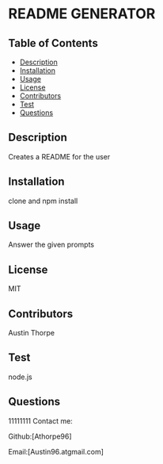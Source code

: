 # README GENERATOR
  
  
  ## Table of Contents
* [Description](#description)
* [Installation](#installation)
* [Usage](#usage)
* [License](#license)
* [Contributors](#contributors)
* [Test](#test)
* [Questions](#questions)


## Description
Creates a README for the user
## Installation 
clone and npm install
## Usage 
Answer the given prompts
## License
MIT
## Contributors
Austin Thorpe
## Test
node.js
## Questions
11111111
Contact me:

Github:[Athorpe96]

Email:[Austin96.atgmail.com]





